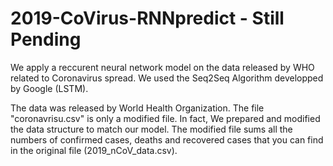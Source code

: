 # 2019-CoVirus-RNNpredict - Still Pending 
We apply a reccurent neural network model on the data released by WHO related to Coronavirus spread. We used the Seq2Seq Algorithm developped by Google (LSTM).

The data was released by World Health Organization. The file "coronavrisu.csv" is only a modified file. In fact, We prepared and modified the data structure to match our model. The modified file sums all the numbers of confirmed cases, deaths and recovered cases that you can find in the original file (2019_nCoV_data.csv).

